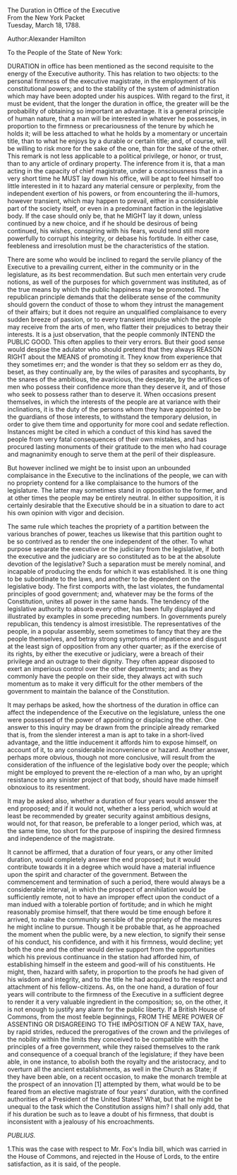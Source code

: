 The Duration in Office of the Executive  
From the New York Packet  
Tuesday, March 18, 1788.

Author:Alexander Hamilton

To the People of the State of New York:

DURATION in office has been mentioned as the second requisite to the energy of the Executive authority. This has relation to two objects: to the personal firmness of the executive magistrate, in the employment of his constitutional powers; and to the stability of the system of administration which may have been adopted under his auspices. With regard to the first, it must be evident, that the longer the duration in office, the greater will be the probability of obtaining so important an advantage. It is a general principle of human nature, that a man will be interested in whatever he possesses, in proportion to the firmness or precariousness of the tenure by which he holds it; will be less attached to what he holds by a momentary or uncertain title, than to what he enjoys by a durable or certain title; and, of course, will be willing to risk more for the sake of the one, than for the sake of the other. This remark is not less applicable to a political privilege, or honor, or trust, than to any article of ordinary property. The inference from it is, that a man acting in the capacity of chief magistrate, under a consciousness that in a very short time he MUST lay down his office, will be apt to feel himself too little interested in it to hazard any material censure or perplexity, from the independent exertion of his powers, or from encountering the ill-humors, however transient, which may happen to prevail, either in a considerable part of the society itself, or even in a predominant faction in the legislative body. If the case should only be, that he MIGHT lay it down, unless continued by a new choice, and if he should be desirous of being continued, his wishes, conspiring with his fears, would tend still more powerfully to corrupt his integrity, or debase his fortitude. In either case, feebleness and irresolution must be the characteristics of the station.

There are some who would be inclined to regard the servile pliancy of the Executive to a prevailing current, either in the community or in the legislature, as its best recommendation. But such men entertain very crude notions, as well of the purposes for which government was instituted, as of the true means by which the public happiness may be promoted. The republican principle demands that the deliberate sense of the community should govern the conduct of those to whom they intrust the management of their affairs; but it does not require an unqualified complaisance to every sudden breeze of passion, or to every transient impulse which the people may receive from the arts of men, who flatter their prejudices to betray their interests. It is a just observation, that the people commonly INTEND the PUBLIC GOOD. This often applies to their very errors. But their good sense would despise the adulator who should pretend that they always REASON RIGHT about the MEANS of promoting it. They know from experience that they sometimes err; and the wonder is that they so seldom err as they do, beset, as they continually are, by the wiles of parasites and sycophants, by the snares of the ambitious, the avaricious, the desperate, by the artifices of men who possess their confidence more than they deserve it, and of those who seek to possess rather than to deserve it. When occasions present themselves, in which the interests of the people are at variance with their inclinations, it is the duty of the persons whom they have appointed to be the guardians of those interests, to withstand the temporary delusion, in order to give them time and opportunity for more cool and sedate reflection. Instances might be cited in which a conduct of this kind has saved the people from very fatal consequences of their own mistakes, and has procured lasting monuments of their gratitude to the men who had courage and magnanimity enough to serve them at the peril of their displeasure.

But however inclined we might be to insist upon an unbounded complaisance in the Executive to the inclinations of the people, we can with no propriety contend for a like complaisance to the humors of the legislature. The latter may sometimes stand in opposition to the former, and at other times the people may be entirely neutral. In either supposition, it is certainly desirable that the Executive should be in a situation to dare to act his own opinion with vigor and decision.

The same rule which teaches the propriety of a partition between the various branches of power, teaches us likewise that this partition ought to be so contrived as to render the one independent of the other. To what purpose separate the executive or the judiciary from the legislative, if both the executive and the judiciary are so constituted as to be at the absolute devotion of the legislative? Such a separation must be merely nominal, and incapable of producing the ends for which it was established. It is one thing to be subordinate to the laws, and another to be dependent on the legislative body. The first comports with, the last violates, the fundamental principles of good government; and, whatever may be the forms of the Constitution, unites all power in the same hands. The tendency of the legislative authority to absorb every other, has been fully displayed and illustrated by examples in some preceding numbers. In governments purely republican, this tendency is almost irresistible. The representatives of the people, in a popular assembly, seem sometimes to fancy that they are the people themselves, and betray strong symptoms of impatience and disgust at the least sign of opposition from any other quarter; as if the exercise of its rights, by either the executive or judiciary, were a breach of their privilege and an outrage to their dignity. They often appear disposed to exert an imperious control over the other departments; and as they commonly have the people on their side, they always act with such momentum as to make it very difficult for the other members of the government to maintain the balance of the Constitution.

It may perhaps be asked, how the shortness of the duration in office can affect the independence of the Executive on the legislature, unless the one were possessed of the power of appointing or displacing the other. One answer to this inquiry may be drawn from the principle already remarked that is, from the slender interest a man is apt to take in a short-lived advantage, and the little inducement it affords him to expose himself, on account of it, to any considerable inconvenience or hazard. Another answer, perhaps more obvious, though not more conclusive, will result from the consideration of the influence of the legislative body over the people; which might be employed to prevent the re-election of a man who, by an upright resistance to any sinister project of that body, should have made himself obnoxious to its resentment.

It may be asked also, whether a duration of four years would answer the end proposed; and if it would not, whether a less period, which would at least be recommended by greater security against ambitious designs, would not, for that reason, be preferable to a longer period, which was, at the same time, too short for the purpose of inspiring the desired firmness and independence of the magistrate.

It cannot be affirmed, that a duration of four years, or any other limited duration, would completely answer the end proposed; but it would contribute towards it in a degree which would have a material influence upon the spirit and character of the government. Between the commencement and termination of such a period, there would always be a considerable interval, in which the prospect of annihilation would be sufficiently remote, not to have an improper effect upon the conduct of a man indued with a tolerable portion of fortitude; and in which he might reasonably promise himself, that there would be time enough before it arrived, to make the community sensible of the propriety of the measures he might incline to pursue. Though it be probable that, as he approached the moment when the public were, by a new election, to signify their sense of his conduct, his confidence, and with it his firmness, would decline; yet both the one and the other would derive support from the opportunities which his previous continuance in the station had afforded him, of establishing himself in the esteem and good-will of his constituents. He might, then, hazard with safety, in proportion to the proofs he had given of his wisdom and integrity, and to the title he had acquired to the respect and attachment of his fellow-citizens. As, on the one hand, a duration of four years will contribute to the firmness of the Executive in a sufficient degree to render it a very valuable ingredient in the composition; so, on the other, it is not enough to justify any alarm for the public liberty. If a British House of Commons, from the most feeble beginnings, FROM THE MERE POWER OF ASSENTING OR DISAGREEING TO THE IMPOSITION OF A NEW TAX, have, by rapid strides, reduced the prerogatives of the crown and the privileges of the nobility within the limits they conceived to be compatible with the principles of a free government, while they raised themselves to the rank and consequence of a coequal branch of the legislature; if they have been able, in one instance, to abolish both the royalty and the aristocracy, and to overturn all the ancient establishments, as well in the Church as State; if they have been able, on a recent occasion, to make the monarch tremble at the prospect of an innovation \[1\] attempted by them, what would be to be feared from an elective magistrate of four years' duration, with the confined authorities of a President of the United States? What, but that he might be unequal to the task which the Constitution assigns him? I shall only add, that if his duration be such as to leave a doubt of his firmness, that doubt is inconsistent with a jealousy of his encroachments.

_PUBLIUS._

1.This was the case with respect to Mr. Fox's India bill, which was carried in the House of Commons, and rejected in the House of Lords, to the entire satisfaction, as it is said, of the people.

